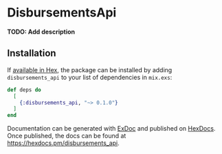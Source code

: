 # DisbursementsApi

**TODO: Add description**

## Installation

If [available in Hex](https://hex.pm/docs/publish), the package can be installed
by adding `disbursements_api` to your list of dependencies in `mix.exs`:

```elixir
def deps do
  [
    {:disbursements_api, "~> 0.1.0"}
  ]
end
```

Documentation can be generated with [ExDoc](https://github.com/elixir-lang/ex_doc)
and published on [HexDocs](https://hexdocs.pm). Once published, the docs can
be found at <https://hexdocs.pm/disbursements_api>.

